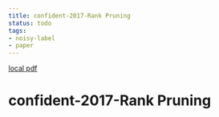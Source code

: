 ```yaml
---
title: confident-2017-Rank Pruning
status: todo
tags:
- noisy-label
- paper
---
```


[local pdf](../../../pdfs/confident-2017-Rank%20Pruning.pdf)

# confident-2017-Rank Pruning

